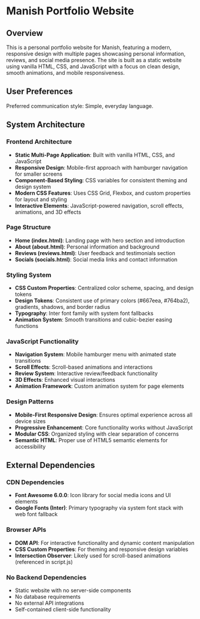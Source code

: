 # Manish Portfolio Website

## Overview

This is a personal portfolio website for Manish, featuring a modern, responsive design with multiple pages showcasing personal information, reviews, and social media presence. The site is built as a static website using vanilla HTML, CSS, and JavaScript with a focus on clean design, smooth animations, and mobile responsiveness.

## User Preferences

Preferred communication style: Simple, everyday language.

## System Architecture

### Frontend Architecture
- **Static Multi-Page Application**: Built with vanilla HTML, CSS, and JavaScript
- **Responsive Design**: Mobile-first approach with hamburger navigation for smaller screens
- **Component-Based Styling**: CSS variables for consistent theming and design system
- **Modern CSS Features**: Uses CSS Grid, Flexbox, and custom properties for layout and styling
- **Interactive Elements**: JavaScript-powered navigation, scroll effects, animations, and 3D effects

### Page Structure
- **Home (index.html)**: Landing page with hero section and introduction
- **About (about.html)**: Personal information and background
- **Reviews (reviews.html)**: User feedback and testimonials section
- **Socials (socials.html)**: Social media links and contact information

### Styling System
- **CSS Custom Properties**: Centralized color scheme, spacing, and design tokens
- **Design Tokens**: Consistent use of primary colors (#667eea, #764ba2), gradients, shadows, and border radius
- **Typography**: Inter font family with system font fallbacks
- **Animation System**: Smooth transitions and cubic-bezier easing functions

### JavaScript Functionality
- **Navigation System**: Mobile hamburger menu with animated state transitions
- **Scroll Effects**: Scroll-based animations and interactions
- **Review System**: Interactive review/feedback functionality
- **3D Effects**: Enhanced visual interactions
- **Animation Framework**: Custom animation system for page elements

### Design Patterns
- **Mobile-First Responsive Design**: Ensures optimal experience across all device sizes
- **Progressive Enhancement**: Core functionality works without JavaScript
- **Modular CSS**: Organized styling with clear separation of concerns
- **Semantic HTML**: Proper use of HTML5 semantic elements for accessibility

## External Dependencies

### CDN Dependencies
- **Font Awesome 6.0.0**: Icon library for social media icons and UI elements
- **Google Fonts (Inter)**: Primary typography via system font stack with web font fallback

### Browser APIs
- **DOM API**: For interactive functionality and dynamic content manipulation
- **CSS Custom Properties**: For theming and responsive design variables
- **Intersection Observer**: Likely used for scroll-based animations (referenced in script.js)

### No Backend Dependencies
- Static website with no server-side components
- No database requirements
- No external API integrations
- Self-contained client-side functionality